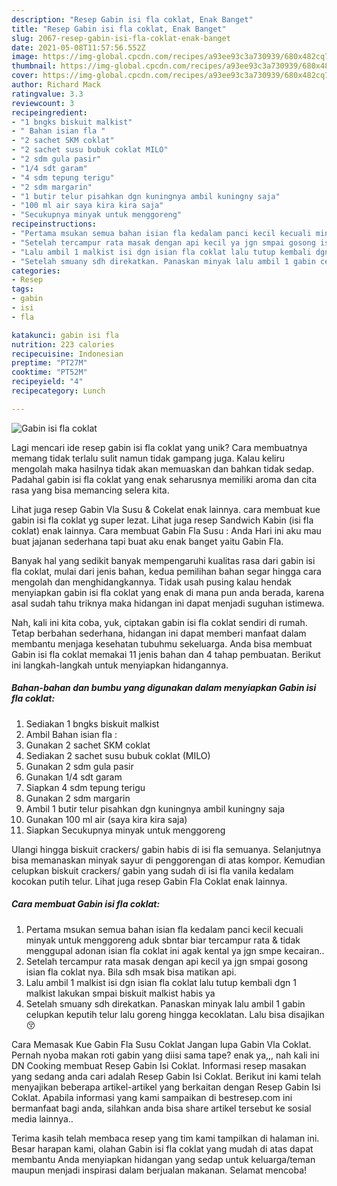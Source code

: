 ```yaml
---
description: "Resep Gabin isi fla coklat, Enak Banget"
title: "Resep Gabin isi fla coklat, Enak Banget"
slug: 2067-resep-gabin-isi-fla-coklat-enak-banget
date: 2021-05-08T11:57:56.552Z
image: https://img-global.cpcdn.com/recipes/a93ee93c3a730939/680x482cq70/gabin-isi-fla-coklat-foto-resep-utama.jpg
thumbnail: https://img-global.cpcdn.com/recipes/a93ee93c3a730939/680x482cq70/gabin-isi-fla-coklat-foto-resep-utama.jpg
cover: https://img-global.cpcdn.com/recipes/a93ee93c3a730939/680x482cq70/gabin-isi-fla-coklat-foto-resep-utama.jpg
author: Richard Mack
ratingvalue: 3.3
reviewcount: 3
recipeingredient:
- "1 bngks biskuit malkist"
- " Bahan isian fla "
- "2 sachet SKM coklat"
- "2 sachet susu bubuk coklat MILO"
- "2 sdm gula pasir"
- "1/4 sdt garam"
- "4 sdm tepung terigu"
- "2 sdm margarin"
- "1 butir telur pisahkan dgn kuningnya ambil kuningny saja"
- "100 ml air saya kira kira saja"
- "Secukupnya minyak untuk menggoreng"
recipeinstructions:
- "Pertama msukan semua bahan isian fla kedalam panci kecil kecuali minyak untuk menggoreng aduk sbntar biar tercampur rata &amp; tidak menggupal adonan isian fla coklat ini agak kental ya jgn smpe kecairan.."
- "Setelah tercampur rata masak dengan api kecil ya jgn smpai gosong isian fla coklat nya. Bila sdh msak bisa matikan api."
- "Lalu ambil 1 malkist isi dgn isian fla coklat lalu tutup kembali dgn 1 malkist lakukan smpai biskuit malkist habis ya"
- "Setelah smuany sdh direkatkan. Panaskan minyak lalu ambil 1 gabin celupkan keputih telur lalu goreng hingga kecoklatan. Lalu bisa disajikan😚"
categories:
- Resep
tags:
- gabin
- isi
- fla

katakunci: gabin isi fla 
nutrition: 223 calories
recipecuisine: Indonesian
preptime: "PT27M"
cooktime: "PT52M"
recipeyield: "4"
recipecategory: Lunch

---
```



![Gabin isi fla coklat](https://img-global.cpcdn.com/recipes/a93ee93c3a730939/680x482cq70/gabin-isi-fla-coklat-foto-resep-utama.jpg)

Lagi mencari ide resep gabin isi fla coklat yang unik? Cara membuatnya memang tidak terlalu sulit namun tidak gampang juga. Kalau keliru mengolah maka hasilnya tidak akan memuaskan dan bahkan tidak sedap. Padahal gabin isi fla coklat yang enak seharusnya memiliki aroma dan cita rasa yang bisa memancing selera kita.

Lihat juga resep Gabin Vla Susu &amp; Cokelat enak lainnya. cara membuat kue gabin isi fla coklat yg super lezat. Lihat juga resep Sandwich Kabin (isi fla coklat) enak lainnya. Cara membuat Gabin Fla Susu : Anda Hari ini aku mau buat jajanan sederhana tapi buat aku enak banget yaitu Gabin Fla.

Banyak hal yang sedikit banyak mempengaruhi kualitas rasa dari gabin isi fla coklat, mulai dari jenis bahan, kedua pemilihan bahan segar hingga cara mengolah dan menghidangkannya. Tidak usah pusing kalau hendak menyiapkan gabin isi fla coklat yang enak di mana pun anda berada, karena asal sudah tahu triknya maka hidangan ini dapat menjadi suguhan istimewa.


Nah, kali ini kita coba, yuk, ciptakan gabin isi fla coklat sendiri di rumah. Tetap berbahan sederhana, hidangan ini dapat memberi manfaat dalam membantu menjaga kesehatan tubuhmu sekeluarga. Anda bisa membuat Gabin isi fla coklat memakai 11 jenis bahan dan 4 tahap pembuatan. Berikut ini langkah-langkah untuk menyiapkan hidangannya.

<!--inarticleads1-->

##### Bahan-bahan dan bumbu yang digunakan dalam menyiapkan Gabin isi fla coklat:

1. Sediakan 1 bngks biskuit malkist
1. Ambil  Bahan isian fla :
1. Gunakan 2 sachet SKM coklat
1. Sediakan 2 sachet susu bubuk coklat (MILO)
1. Gunakan 2 sdm gula pasir
1. Gunakan 1/4 sdt garam
1. Siapkan 4 sdm tepung terigu
1. Gunakan 2 sdm margarin
1. Ambil 1 butir telur pisahkan dgn kuningnya ambil kuningny saja
1. Gunakan 100 ml air (saya kira kira saja)
1. Siapkan Secukupnya minyak untuk menggoreng


Ulangi hingga biskuit crackers/ gabin habis di isi fla semuanya. Selanjutnya bisa memanaskan minyak sayur di penggorengan di atas kompor. Kemudian celupkan biskuit crackers/ gabin yang sudah di isi fla vanila kedalam kocokan putih telur. Lihat juga resep Gabin Fla Coklat enak lainnya. 

<!--inarticleads2-->

##### Cara membuat Gabin isi fla coklat:

1. Pertama msukan semua bahan isian fla kedalam panci kecil kecuali minyak untuk menggoreng aduk sbntar biar tercampur rata &amp; tidak menggupal adonan isian fla coklat ini agak kental ya jgn smpe kecairan..
1. Setelah tercampur rata masak dengan api kecil ya jgn smpai gosong isian fla coklat nya. Bila sdh msak bisa matikan api.
1. Lalu ambil 1 malkist isi dgn isian fla coklat lalu tutup kembali dgn 1 malkist lakukan smpai biskuit malkist habis ya
1. Setelah smuany sdh direkatkan. Panaskan minyak lalu ambil 1 gabin celupkan keputih telur lalu goreng hingga kecoklatan. Lalu bisa disajikan😚


Cara Memasak Kue Gabin Fla Susu Coklat Jangan lupa Gabin Vla Coklat. Pernah nyoba makan roti gabin yang diisi sama tape? enak ya,,, nah kali ini DN Cooking membuat Resep Gabin Isi Coklat. Informasi resep masakan yang sedang anda cari adalah Resep Gabin Isi Coklat. Berikut ini kami telah menyajikan beberapa artikel-artikel yang berkaitan dengan Resep Gabin Isi Coklat. Apabila informasi yang kami sampaikan di bestresep.com ini bermanfaat bagi anda, silahkan anda bisa share artikel tersebut ke sosial media lainnya.. 

Terima kasih telah membaca resep yang tim kami tampilkan di halaman ini. Besar harapan kami, olahan Gabin isi fla coklat yang mudah di atas dapat membantu Anda menyiapkan hidangan yang sedap untuk keluarga/teman maupun menjadi inspirasi dalam berjualan makanan. Selamat mencoba!
